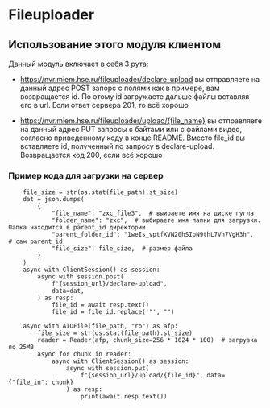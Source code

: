 # Fileuploader

## Использование этого модуля клиентом
Данный модуль включает в себя 3 рута:

- https://nvr.miem.hse.ru/fileuploader/declare-upload
вы отправляете на данный адрес POST запорс с полями как в примере, вам возвращается id. По этому id загружаете дальше файлы вставляя его в url. Если ответ сервера 201, то всё хорошо

- https://nvr.miem.hse.ru/fileuploader/upload/{file_name}
вы отправляете на данный адрес PUT запросы с байтами или с файлами видео, согласно приведенному коду в конце README. Вместо file_id вы вставляете id, полученный по запросу в declare-upload. Возвращается код 200, если всё хорошо

### Пример кода для загрузки на сервер
```
    file_size = str(os.stat(file_path).st_size)
    dat = json.dumps(
        {
            "file_name": "zxc_file3",  # выираете имя на диске гугла
            "folder_name": "zxc",  # выбираете имя папки для загрузки. Папка находится в parent_id директории
            "parent_folder_id": "1weIs_vptfXVN20hSIpN9thL7Vh7VgH3h",  # сам parent_id
            "file_size": file_size,  # размер файла
        }
    )
    async with ClientSession() as session:
        async with session.post(
            f"{session_url}/declare-upload",
            data=dat,
        ) as resp:
            file_id = await resp.text()
            file_id = file_id.replace('"', "")

    async with AIOFile(file_path, "rb") as afp:
        file_size = str(os.stat(file_path).st_size)
        reader = Reader(afp, chunk_size=256 * 1024 * 100)  # загрузка по 25MB
        async for chunk in reader:
            async with ClientSession() as session:
                async with session.put(
                    f"{session_url}/upload/{file_id}", data={"file_in": chunk}
                ) as resp:
                    print(await resp.text())
```